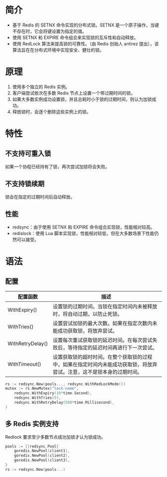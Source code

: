 # 简介
* 基于 Redis 的 SETNX 命令实现的分布式锁。SETNX 是一个原子操作，当键不存在时，它会将键设置为指定的值。
* 使用 SETNX 和 EXPIRE 命令组合来实现锁的互斥性和自动释放。
* 使用 RedLock 算法来提高锁的可靠性。（由 Redis 创始人 antirez 提出），该算法旨在在分布式环境中实现安全、健壮的锁。

# 原理
1. 使用多个独立的 Redis 实例。
2. 客户端尝试依次在多数 Redis 节点上设置一个带过期时间的锁。
3. 如果大多数实例成功设置锁，并且总耗时小于锁的过期时间，则认为加锁成功。
4. 释放锁时，会逐个删除这些实例上的锁。

# 特性
## 不支持可重入锁
如果一个协程已经持有了锁，再次尝试加锁将会失败。

## 不支持锁续期
锁会在指定的过期时间后自动释放。

## 性能
* redsync：由于使用 SETNX 和 EXPIRE 命令组合实现锁，性能相对较高。
* redislock：使用 Lua 脚本实现锁，性能相对较低，但在大多数场景下性能仍然可以接受。


# 语法

## 配置
| 配置函数        | 描述                                                         |
|-----------------|--------------------------------------------------------------|
| WithExpiry()    | 设置锁的过期时间。当锁在指定时间内未被释放时，将自动过期，以防止死锁。 |
| WithTries()     | 设置尝试加锁的最大次数。如果在指定次数内未能成功获取锁，将放弃尝试。 |
| WithRetryDelay()| 设置每次重试获取锁的延迟时间。在每次尝试失败后，等待指定的延迟时间再进行下一次尝试。 |
| WithTimeout()   | 设置获取锁的超时时间。在整个获取锁的过程中，如果在指定时间内未能成功获取锁，将放弃尝试。注意，这不是锁本身的过期时间。 |

```go
rs := redsync.New(pools..., redsync.WithRedLockMode())
mutex := rs.NewMutex("lock-name",
    redsync.WithExpiry(10*time.Second),
    redsync.WithTries(5),
    redsync.WithRetryDelay(500*time.Millisecond),
)
```

## 多 Redis 实例支持
Redlock 要求至少多数节点成功加锁才认为锁成功。

```go
pools := []redsync.Pool{
    goredis.NewPool(client1),
    goredis.NewPool(client2),
    goredis.NewPool(client3),
}
rs := redsync.New(pools...)
```
